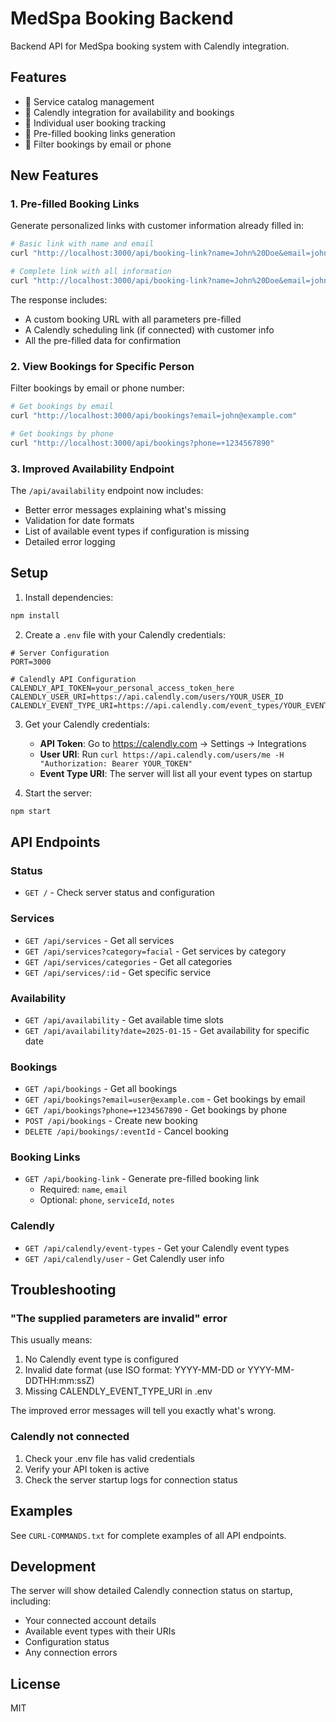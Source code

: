 # MedSpa Booking Backend

Backend API for MedSpa booking system with Calendly integration.

## Features

- 📅 Service catalog management
- 🔗 Calendly integration for availability and bookings
- 👤 Individual user booking tracking
- 🔗 Pre-filled booking links generation
- 📧 Filter bookings by email or phone

## New Features

### 1. Pre-filled Booking Links
Generate personalized links with customer information already filled in:

```bash
# Basic link with name and email
curl "http://localhost:3000/api/booking-link?name=John%20Doe&email=john@example.com"

# Complete link with all information
curl "http://localhost:3000/api/booking-link?name=John%20Doe&email=john@example.com&phone=+1234567890&serviceId=botox-001&notes=VIP%20customer"
```

The response includes:
- A custom booking URL with all parameters pre-filled
- A Calendly scheduling link (if connected) with customer info
- All the pre-filled data for confirmation

### 2. View Bookings for Specific Person
Filter bookings by email or phone number:

```bash
# Get bookings by email
curl "http://localhost:3000/api/bookings?email=john@example.com"

# Get bookings by phone
curl "http://localhost:3000/api/bookings?phone=+1234567890"
```

### 3. Improved Availability Endpoint
The `/api/availability` endpoint now includes:
- Better error messages explaining what's missing
- Validation for date formats
- List of available event types if configuration is missing
- Detailed error logging

## Setup

1. Install dependencies:
```bash
npm install
```

2. Create a `.env` file with your Calendly credentials:
```env
# Server Configuration
PORT=3000

# Calendly API Configuration
CALENDLY_API_TOKEN=your_personal_access_token_here
CALENDLY_USER_URI=https://api.calendly.com/users/YOUR_USER_ID
CALENDLY_EVENT_TYPE_URI=https://api.calendly.com/event_types/YOUR_EVENT_TYPE_ID
```

3. Get your Calendly credentials:
   - **API Token**: Go to https://calendly.com → Settings → Integrations
   - **User URI**: Run `curl https://api.calendly.com/users/me -H "Authorization: Bearer YOUR_TOKEN"`
   - **Event Type URI**: The server will list all your event types on startup

4. Start the server:
```bash
npm start
```

## API Endpoints

### Status
- `GET /` - Check server status and configuration

### Services
- `GET /api/services` - Get all services
- `GET /api/services?category=facial` - Get services by category
- `GET /api/services/categories` - Get all categories
- `GET /api/services/:id` - Get specific service

### Availability
- `GET /api/availability` - Get available time slots
- `GET /api/availability?date=2025-01-15` - Get availability for specific date

### Bookings
- `GET /api/bookings` - Get all bookings
- `GET /api/bookings?email=user@example.com` - Get bookings by email
- `GET /api/bookings?phone=+1234567890` - Get bookings by phone
- `POST /api/bookings` - Create new booking
- `DELETE /api/bookings/:eventId` - Cancel booking

### Booking Links
- `GET /api/booking-link` - Generate pre-filled booking link
  - Required: `name`, `email`
  - Optional: `phone`, `serviceId`, `notes`

### Calendly
- `GET /api/calendly/event-types` - Get your Calendly event types
- `GET /api/calendly/user` - Get Calendly user info

## Troubleshooting

### "The supplied parameters are invalid" error
This usually means:
1. No Calendly event type is configured
2. Invalid date format (use ISO format: YYYY-MM-DD or YYYY-MM-DDTHH:mm:ssZ)
3. Missing CALENDLY_EVENT_TYPE_URI in .env

The improved error messages will tell you exactly what's wrong.

### Calendly not connected
1. Check your .env file has valid credentials
2. Verify your API token is active
3. Check the server startup logs for connection status

## Examples

See `CURL-COMMANDS.txt` for complete examples of all API endpoints.

## Development

The server will show detailed Calendly connection status on startup, including:
- Your connected account details
- Available event types with their URIs
- Configuration status
- Any connection errors

## License

MIT
